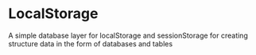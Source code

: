 LocalStorage
============

A simple database layer for localStorage and sessionStorage for creating structure data in the form of databases and tables
